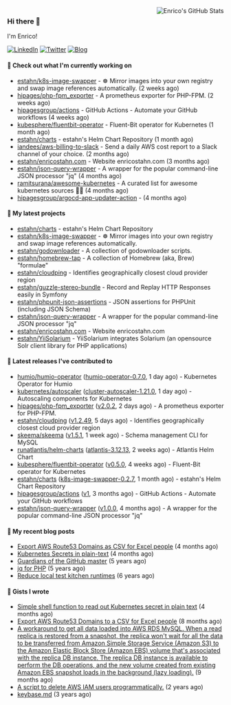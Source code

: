 <img alt="Enrico's GitHub Stats" align="right" src="https://github-readme-stats.vercel.app/api?username=estahn&show_icons=true&theme=default&hide_title=true" />

### Hi there 👋

I'm Enrico!

<a href="https://linkedin.com/in/enricostahn"><img src="https://img.shields.io/badge/LinkedIn--_.svg?style=social&logo=linkedin" alt="LinkedIn"></a>
<a href="http://twitter.com/estahn"><img src="https://img.shields.io/badge/Twitter--_.svg?style=social&logo=twitter" alt="Twitter"></a>
<a href="https://enricotahn.com"><img src="https://img.shields.io/badge/Blog--_.svg?style=social&logo=blog" alt="Blog"></a>

#### 👷 Check out what I'm currently working on

- [estahn/k8s-image-swapper](https://github.com/estahn/k8s-image-swapper) - :wheel_of_dharma: Mirror images into your own registry and swap image references automatically. (2 weeks ago)
- [hipages/php-fpm_exporter](https://github.com/hipages/php-fpm_exporter) - A prometheus exporter for PHP-FPM. (2 weeks ago)
- [hipagesgroup/actions](https://github.com/hipagesgroup/actions) - GitHub Actions - Automate your GitHub workflows (4 weeks ago)
- [kubesphere/fluentbit-operator](https://github.com/kubesphere/fluentbit-operator) - Fluent-Bit operator for Kubernetes (1 month ago)
- [estahn/charts](https://github.com/estahn/charts) - estahn&#39;s Helm Chart Repository (1 month ago)
- [iandees/aws-billing-to-slack](https://github.com/iandees/aws-billing-to-slack) - Send a daily AWS cost report to a Slack channel of your choice. (2 months ago)
- [estahn/enricostahn.com](https://github.com/estahn/enricostahn.com) - Website enricostahn.com (3 months ago)
- [estahn/json-query-wrapper](https://github.com/estahn/json-query-wrapper) - A wrapper for the popular command-line JSON processor &#34;jq&#34; (4 months ago)
- [ramitsurana/awesome-kubernetes](https://github.com/ramitsurana/awesome-kubernetes) - A curated list for awesome kubernetes sources :ship::tada: (4 months ago)
- [hipagesgroup/argocd-app-updater-action](https://github.com/hipagesgroup/argocd-app-updater-action) -  (4 months ago)

#### 🌱 My latest projects

- [estahn/charts](https://github.com/estahn/charts) - estahn&#39;s Helm Chart Repository
- [estahn/k8s-image-swapper](https://github.com/estahn/k8s-image-swapper) - :wheel_of_dharma: Mirror images into your own registry and swap image references automatically.
- [estahn/godownloader](https://github.com/estahn/godownloader) - A collection of godownloader scripts.
- [estahn/homebrew-tap](https://github.com/estahn/homebrew-tap) - A collection of Homebrew (aka, Brew) &#34;formulae&#34;
- [estahn/cloudping](https://github.com/estahn/cloudping) - Identifies geographically closest cloud provider region
- [estahn/guzzle-stereo-bundle](https://github.com/estahn/guzzle-stereo-bundle) - Record and Replay HTTP Responses easily in Symfony
- [estahn/phpunit-json-assertions](https://github.com/estahn/phpunit-json-assertions) - JSON assertions for PHPUnit (including JSON Schema)
- [estahn/json-query-wrapper](https://github.com/estahn/json-query-wrapper) - A wrapper for the popular command-line JSON processor &#34;jq&#34;
- [estahn/enricostahn.com](https://github.com/estahn/enricostahn.com) - Website enricostahn.com
- [estahn/YiiSolarium](https://github.com/estahn/YiiSolarium) - YiiSolarium integrates Solarium (an opensource Solr client library for PHP applications)

#### 🔭 Latest releases I've contributed to

- [humio/humio-operator](https://github.com/humio/humio-operator) ([humio-operator-0.7.0](https://github.com/humio/humio-operator/releases/tag/humio-operator-0.7.0), 1 day ago) - Kubernetes Operator for Humio
- [kubernetes/autoscaler](https://github.com/kubernetes/autoscaler) ([cluster-autoscaler-1.21.0](https://github.com/kubernetes/autoscaler/releases/tag/cluster-autoscaler-1.21.0), 1 day ago) - Autoscaling components for Kubernetes
- [hipages/php-fpm_exporter](https://github.com/hipages/php-fpm_exporter) ([v2.0.2](https://github.com/hipages/php-fpm_exporter/releases/tag/v2.0.2), 2 days ago) - A prometheus exporter for PHP-FPM.
- [estahn/cloudping](https://github.com/estahn/cloudping) ([v1.2.49](https://github.com/estahn/cloudping/releases/tag/v1.2.49), 5 days ago) - Identifies geographically closest cloud provider region
- [skeema/skeema](https://github.com/skeema/skeema) ([v1.5.1](https://github.com/skeema/skeema/releases/tag/v1.5.1), 1 week ago) - Schema management CLI for MySQL
- [runatlantis/helm-charts](https://github.com/runatlantis/helm-charts) ([atlantis-3.12.13](https://github.com/runatlantis/helm-charts/releases/tag/atlantis-3.12.13), 2 weeks ago) - Atlantis Helm Chart
- [kubesphere/fluentbit-operator](https://github.com/kubesphere/fluentbit-operator) ([v0.5.0](https://github.com/kubesphere/fluentbit-operator/releases/tag/v0.5.0), 4 weeks ago) - Fluent-Bit operator for Kubernetes
- [estahn/charts](https://github.com/estahn/charts) ([k8s-image-swapper-0.2.7](https://github.com/estahn/charts/releases/tag/k8s-image-swapper-0.2.7), 1 month ago) - estahn&#39;s Helm Chart Repository
- [hipagesgroup/actions](https://github.com/hipagesgroup/actions) ([v1](https://github.com/hipagesgroup/actions/releases/tag/v1), 3 months ago) - GitHub Actions - Automate your GitHub workflows
- [estahn/json-query-wrapper](https://github.com/estahn/json-query-wrapper) ([v1.0.0](https://github.com/estahn/json-query-wrapper/releases/tag/v1.0.0), 4 months ago) - A wrapper for the popular command-line JSON processor &#34;jq&#34;

#### 📜 My recent blog posts

- [Export AWS Route53 Domains as CSV for Excel people](https://enricostahn.com/post/export-route53-domains-to-csv/) (4 months ago)
- [Kubernetes Secrets in plain-text](https://enricostahn.com/post/kubernetes-secrets-in-plaintext/) (4 months ago)
- [Guardians of the GitHub master](https://enricostahn.com/post/2016-03-27-guardians-of-the-github-master/) (5 years ago)
- [jq for PHP](https://enricostahn.com/post/2016-03-05-jq-for-php/) (5 years ago)
- [Reduce local test kitchen runtimes](https://enricostahn.com/post/2015-03-17-reduce-local-test-kitchen-runtimes/) (6 years ago)

#### 📓 Gists I wrote

- [Simple shell function to read out Kubernetes secret in plain text](https://gist.github.com/6b8cfac387ffacc8738cbe2ffb675932) (4 months ago)
- [Export AWS Route53 Domains to a CSV for Excel people](https://gist.github.com/33ee9f0ecede6416a168489a7a24ee24) (8 months ago)
- [A workaround to get all data loaded into AWS RDS MySQL. When a read replica is restored from a snapshot, the replica won&#39;t wait for all the data to be transferred from Amazon Simple Storage Service (Amazon S3) to the Amazon Elastic Block Store (Amazon EBS) volume that&#39;s associated with the replica DB instance. The replica DB instance is available to perform the DB operations, and the new volume created from existing Amazon EBS snapshot loads in the background (lazy loading).](https://gist.github.com/8f829cec789ebe5800e99d2dc83ead1b) (9 months ago)
- [A script to delete AWS IAM users programmatically.](https://gist.github.com/b93d19f117a1b0cca90bc4567770c042) (2 years ago)
- [keybase.md](https://gist.github.com/0cdc98675842cd56b573eb431a6bf961) (3 years ago)
